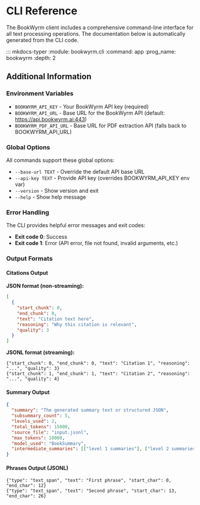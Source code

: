 # CLI Reference

The BookWyrm client includes a comprehensive command-line interface for all text processing operations. The documentation below is automatically generated from the CLI code.

::: mkdocs-typer
    :module: bookwyrm.cli
    :command: app
    :prog_name: bookwyrm
    :depth: 2

## Additional Information

### Environment Variables

- `BOOKWYRM_API_KEY` - Your BookWyrm API key (required)
- `BOOKWYRM_API_URL` - Base URL for the BookWyrm API (default: https://api.bookwyrm.ai:443)
- `BOOKWYRM_PDF_API_URL` - Base URL for PDF extraction API (falls back to BOOKWYRM_API_URL)

### Global Options

All commands support these global options:

- `--base-url TEXT` - Override the default API base URL
- `--api-key TEXT` - Provide API key (overrides BOOKWYRM_API_KEY env var)
- `--version` - Show version and exit
- `--help` - Show help message

### Error Handling

The CLI provides helpful error messages and exit codes:

- **Exit code 0**: Success
- **Exit code 1**: Error (API error, file not found, invalid arguments, etc.)

### Output Formats

#### Citations Output

**JSON format (non-streaming):**

```json
[
  {
    "start_chunk": 0,
    "end_chunk": 0,
    "text": "Citation text here",
    "reasoning": "Why this citation is relevant",
    "quality": 3
  }
]
```

**JSONL format (streaming):**

```jsonl
{"start_chunk": 0, "end_chunk": 0, "text": "Citation 1", "reasoning": "...", "quality": 3}
{"start_chunk": 1, "end_chunk": 1, "text": "Citation 2", "reasoning": "...", "quality": 4}
```

#### Summary Output

```json
{
  "summary": "The generated summary text or structured JSON",
  "subsummary_count": 5,
  "levels_used": 2,
  "total_tokens": 15000,
  "source_file": "input.jsonl",
  "max_tokens": 10000,
  "model_used": "BookSummary",
  "intermediate_summaries": [["level 1 summaries"], ["level 2 summaries"]]
}
```

#### Phrases Output (JSONL)

```jsonl
{"type": "text_span", "text": "First phrase", "start_char": 0, "end_char": 12}
{"type": "text_span", "text": "Second phrase", "start_char": 13, "end_char": 26}
```
